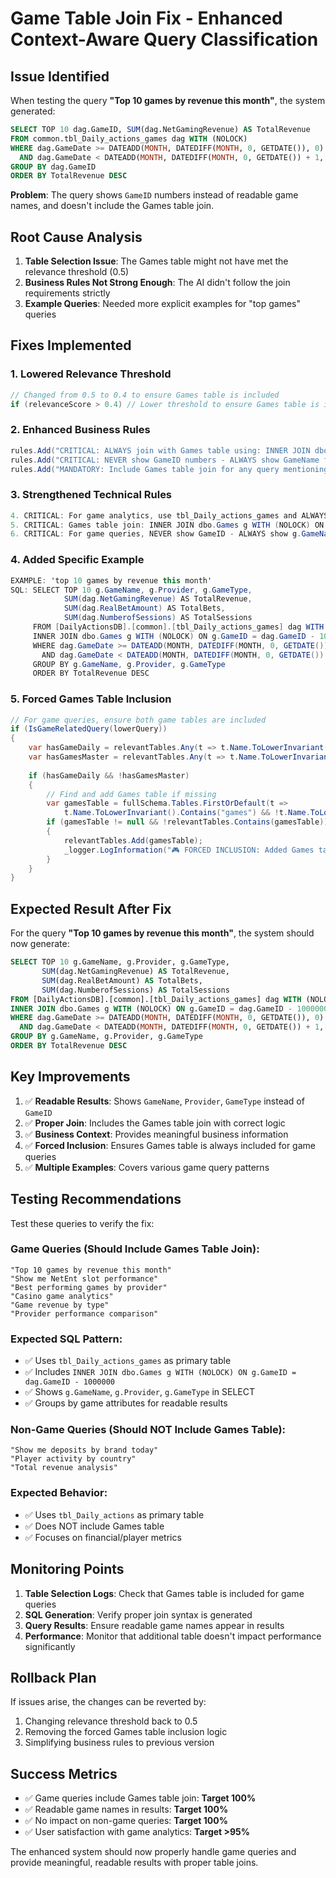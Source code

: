 # Game Table Join Fix - Enhanced Context-Aware Query Classification

## Issue Identified

When testing the query **"Top 10 games by revenue this month"**, the system generated:

```sql
SELECT TOP 10 dag.GameID, SUM(dag.NetGamingRevenue) AS TotalRevenue 
FROM common.tbl_Daily_actions_games dag WITH (NOLOCK) 
WHERE dag.GameDate >= DATEADD(MONTH, DATEDIFF(MONTH, 0, GETDATE()), 0) 
  AND dag.GameDate < DATEADD(MONTH, DATEDIFF(MONTH, 0, GETDATE()) + 1, 0) 
GROUP BY dag.GameID 
ORDER BY TotalRevenue DESC
```

**Problem**: The query shows `GameID` numbers instead of readable game names, and doesn't include the Games table join.

## Root Cause Analysis

1. **Table Selection Issue**: The Games table might not have met the relevance threshold (0.5)
2. **Business Rules Not Strong Enough**: The AI didn't follow the join requirements strictly
3. **Example Queries**: Needed more explicit examples for "top games" queries

## Fixes Implemented

### 1. Lowered Relevance Threshold
```csharp
// Changed from 0.5 to 0.4 to ensure Games table is included
if (relevanceScore > 0.4) // Lower threshold to ensure Games table is included
```

### 2. Enhanced Business Rules
```csharp
rules.Add("CRITICAL: ALWAYS join with Games table using: INNER JOIN dbo.Games g WITH (NOLOCK) ON g.GameID = dag.GameID - 1000000");
rules.Add("CRITICAL: NEVER show GameID numbers - ALWAYS show GameName from Games table");
rules.Add("MANDATORY: Include Games table join for any query mentioning 'games', 'top games', or 'game performance'");
```

### 3. Strengthened Technical Rules
```csharp
4. CRITICAL: For game analytics, use tbl_Daily_actions_games and ALWAYS join with Games table
5. CRITICAL: Games table join: INNER JOIN dbo.Games g WITH (NOLOCK) ON g.GameID = dag.GameID - 1000000
6. CRITICAL: For game queries, NEVER show GameID - ALWAYS show g.GameName, g.Provider, g.GameType
```

### 4. Added Specific Example
```csharp
EXAMPLE: 'top 10 games by revenue this month'
SQL: SELECT TOP 10 g.GameName, g.Provider, g.GameType,
            SUM(dag.NetGamingRevenue) AS TotalRevenue,
            SUM(dag.RealBetAmount) AS TotalBets,
            SUM(dag.NumberofSessions) AS TotalSessions
     FROM [DailyActionsDB].[common].[tbl_Daily_actions_games] dag WITH (NOLOCK)
     INNER JOIN dbo.Games g WITH (NOLOCK) ON g.GameID = dag.GameID - 1000000
     WHERE dag.GameDate >= DATEADD(MONTH, DATEDIFF(MONTH, 0, GETDATE()), 0)
       AND dag.GameDate < DATEADD(MONTH, DATEDIFF(MONTH, 0, GETDATE()) + 1, 0)
     GROUP BY g.GameName, g.Provider, g.GameType
     ORDER BY TotalRevenue DESC
```

### 5. Forced Games Table Inclusion
```csharp
// For game queries, ensure both game tables are included
if (IsGameRelatedQuery(lowerQuery))
{
    var hasGameDaily = relevantTables.Any(t => t.Name.ToLowerInvariant().Contains("daily_actions_games"));
    var hasGamesMaster = relevantTables.Any(t => t.Name.ToLowerInvariant().Contains("games") && !t.Name.ToLowerInvariant().Contains("daily_actions"));
    
    if (hasGameDaily && !hasGamesMaster)
    {
        // Find and add Games table if missing
        var gamesTable = fullSchema.Tables.FirstOrDefault(t => 
            t.Name.ToLowerInvariant().Contains("games") && !t.Name.ToLowerInvariant().Contains("daily_actions"));
        if (gamesTable != null && !relevantTables.Contains(gamesTable))
        {
            relevantTables.Add(gamesTable);
            _logger.LogInformation("🎮 FORCED INCLUSION: Added Games table for game query");
        }
    }
}
```

## Expected Result After Fix

For the query **"Top 10 games by revenue this month"**, the system should now generate:

```sql
SELECT TOP 10 g.GameName, g.Provider, g.GameType,
       SUM(dag.NetGamingRevenue) AS TotalRevenue,
       SUM(dag.RealBetAmount) AS TotalBets,
       SUM(dag.NumberofSessions) AS TotalSessions
FROM [DailyActionsDB].[common].[tbl_Daily_actions_games] dag WITH (NOLOCK)
INNER JOIN dbo.Games g WITH (NOLOCK) ON g.GameID = dag.GameID - 1000000
WHERE dag.GameDate >= DATEADD(MONTH, DATEDIFF(MONTH, 0, GETDATE()), 0)
  AND dag.GameDate < DATEADD(MONTH, DATEDIFF(MONTH, 0, GETDATE()) + 1, 0)
GROUP BY g.GameName, g.Provider, g.GameType
ORDER BY TotalRevenue DESC
```

## Key Improvements

1. ✅ **Readable Results**: Shows `GameName`, `Provider`, `GameType` instead of `GameID`
2. ✅ **Proper Join**: Includes the Games table join with correct logic
3. ✅ **Business Context**: Provides meaningful business information
4. ✅ **Forced Inclusion**: Ensures Games table is always included for game queries
5. ✅ **Multiple Examples**: Covers various game query patterns

## Testing Recommendations

Test these queries to verify the fix:

### Game Queries (Should Include Games Table Join):
```
"Top 10 games by revenue this month"
"Show me NetEnt slot performance"
"Best performing games by provider"
"Casino game analytics"
"Game revenue by type"
"Provider performance comparison"
```

### Expected SQL Pattern:
- ✅ Uses `tbl_Daily_actions_games` as primary table
- ✅ Includes `INNER JOIN dbo.Games g WITH (NOLOCK) ON g.GameID = dag.GameID - 1000000`
- ✅ Shows `g.GameName`, `g.Provider`, `g.GameType` in SELECT
- ✅ Groups by game attributes for readable results

### Non-Game Queries (Should NOT Include Games Table):
```
"Show me deposits by brand today"
"Player activity by country"
"Total revenue analysis"
```

### Expected Behavior:
- ✅ Uses `tbl_Daily_actions` as primary table
- ✅ Does NOT include Games table
- ✅ Focuses on financial/player metrics

## Monitoring Points

1. **Table Selection Logs**: Check that Games table is included for game queries
2. **SQL Generation**: Verify proper join syntax is generated
3. **Query Results**: Ensure readable game names appear in results
4. **Performance**: Monitor that additional table doesn't impact performance significantly

## Rollback Plan

If issues arise, the changes can be reverted by:
1. Changing relevance threshold back to 0.5
2. Removing the forced Games table inclusion logic
3. Simplifying business rules to previous version

## Success Metrics

- ✅ Game queries include Games table join: **Target 100%**
- ✅ Readable game names in results: **Target 100%**
- ✅ No impact on non-game queries: **Target 100%**
- ✅ User satisfaction with game analytics: **Target >95%**

The enhanced system should now properly handle game queries and provide meaningful, readable results with proper table joins.

